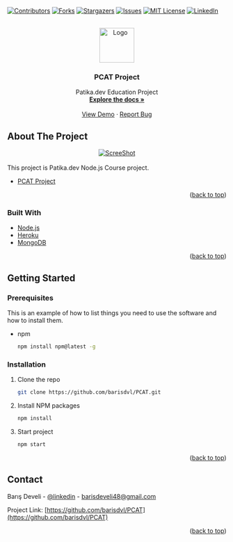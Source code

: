 <div id="top"></div>
<!--
*** Thanks for checking out the Best-README-Template. If you have a suggestion
*** that would make this better, please fork the repo and create a pull request
*** or simply open an issue with the tag "enhancement".
*** Don't forget to give the project a star!
*** Thanks again! Now go create something AMAZING! :D
-->



<!-- PROJECT SHIELDS -->
<!--
*** I'm using markdown "reference style" links for readability.
*** Reference links are enclosed in brackets [ ] instead of parentheses ( ).
*** See the bottom of this document for the declaration of the reference variables
*** for contributors-url, forks-url, etc. This is an optional, concise syntax you may use.
*** https://www.markdownguide.org/basic-syntax/#reference-style-links
-->
[![Contributors][contributors-shield]][contributors-url]
[![Forks][forks-shield]][forks-url]
[![Stargazers][stars-shield]][stars-url]
[![Issues][issues-shield]][issues-url]
[![MIT License][license-shield]][license-url]
[![LinkedIn][linkedin-shield]][linkedin-url]



<!-- PROJECT LOGO -->
<br />
<div align="center">
  <a href="https://github.com/barisdvl/PCAT">
    <img src="https://i.ibb.co/HhxBRVv/logo.png" alt="Logo" width="80" height="80">
  </a>

<h3 align="center">PCAT Project</h3>

  <p align="center">
    Patika.dev Education Project
    <br />
    <a href="https://github.com/barisdvl/PCAT"><strong>Explore the docs »</strong></a>
    <br />
    <br />
    <a href="https://pcat-test-app.herokuapp.com/">View Demo</a>
    ·
    <a href="barisdeveli48@gmail.com">Report Bug</a>
  </p>
</div>


<!-- ABOUT THE PROJECT -->
## About The Project
<div align="center">
  <a href="https://pcat-test-app.herokuapp.com/">
    <img src="https://i.ibb.co/ZTck8ND/project-image.png" alt="ScreeShot">
  </a>  
</div>
<br />
  This project is Patika.dev Node.js Course project. 
<br />

* [PCAT Project](https://app.patika.dev/moduller/nodejs/PCATProject/)
 
<p align="right">(<a href="#top">back to top</a>)</p>



### Built With

* [Node.js](https://nodejs.org/)
* [Heroku](https://www.heroku.com/)
* [MongoDB](https://www.mongodb.com/)

<p align="right">(<a href="#top">back to top</a>)</p>



<!-- GETTING STARTED -->
## Getting Started

### Prerequisites

This is an example of how to list things you need to use the software and how to install them.
* npm
  ```sh
  npm install npm@latest -g
  ```

### Installation

1. Clone the repo
   ```sh
   git clone https://github.com/barisdvl/PCAT.git
   ```
2. Install NPM packages
   ```sh
   npm install
   ```
3. Start project
   ```js
   npm start
   ```

<p align="right">(<a href="#top">back to top</a>)</p>

<!-- CONTACT -->
## Contact

Barış Develi - [@linkedin](https://www.linkedin.com/in/barisdeveli/) - barisdeveli48@gmail.com

Project Link: [https://github.com/barisdvl/PCAT](https://github.com/barisdvl/PCAT)

<p align="right">(<a href="#top">back to top</a>)</p>


<!-- MARKDOWN LINKS & IMAGES -->
<!-- https://www.markdownguide.org/basic-syntax/#reference-style-links -->
[contributors-shield]: https://img.shields.io/github/contributors/github.com/barisdvl/PCAT.svg?style=for-the-badge
[contributors-url]: https://github.com/barisdvl/PCAT/graphs/contributors
[forks-shield]: https://img.shields.io/github/forks/barisdvl/PCAT.svg?style=for-the-badge
[forks-url]: https://github.com/barisdvl/PCAT/network/members
[stars-shield]: https://img.shields.io/github/stars/barisdvl/PCAT.svg?style=for-the-badge
[stars-url]: https://github.com/barisdvl/PCAT/stargazers
[issues-shield]: https://img.shields.io/github/issues/barisdvl/PCAT.svg?style=for-the-badge
[issues-url]: https://github.com/barisdvl/PCAT/issues
[license-shield]: https://img.shields.io/github/license/barisdvl/PCAT.svg?style=for-the-badge
[license-url]: https://github.com/barisdvl/PCAT/blob/master/LICENSE.txt
[linkedin-shield]: https://img.shields.io/badge/-LinkedIn-black.svg?style=for-the-badge&logo=linkedin&colorB=555
[linkedin-url]: https://www.linkedin.com/in/barisdeveli/
